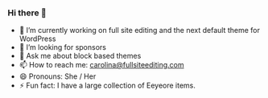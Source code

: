 ### Hi there 👋

- 🔭 I’m currently working on full site editing and the next default theme for WordPress
- 🤔 I’m looking for sponsors
- 💬 Ask me about block based themes
- 📫 How to reach me: carolina@fullsiteediting.com
- 😄 Pronouns: She / Her
- ⚡ Fun fact: I have a large collection of Eeyeore items.
